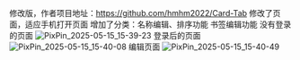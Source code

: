 修改版，作者项目地址：https://github.com/hmhm2022/Card-Tab
修改了页面，适应手机打开页面
增加了分类：名称编辑、排序功能
书签编辑功能
没有登录的页面
![PixPin_2025-05-15_15-39-23](https://github.com/user-attachments/assets/ddf6a322-52e4-4a13-bc09-830f66ffdc3b)
登录后的页面
![PixPin_2025-05-15_15-40-08](https://github.com/user-attachments/assets/1a5441d0-43d7-41c7-b68e-0a08d370e93a)
编辑页面
![PixPin_2025-05-15_15-40-49](https://github.com/user-attachments/assets/3899cb8d-9ce1-4b4c-acdd-f61e30e95e2d)
